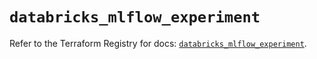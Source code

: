 # `databricks_mlflow_experiment`

Refer to the Terraform Registry for docs: [`databricks_mlflow_experiment`](https://registry.terraform.io/providers/databricks/databricks/1.54.0/docs/resources/mlflow_experiment).

